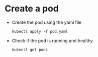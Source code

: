 # Create a pod

- Create the pod using the yaml file

  ```kubectl apply -f pod.yaml```
- Check if the pod is running and healthy

  ```kubectl get pods```
